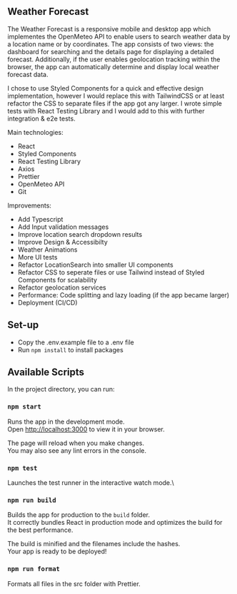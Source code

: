 ## Weather Forecast

The Weather Forecast is a responsive mobile and desktop app which implementes the OpenMeteo API to enable users to search weather data by a location name or by coordinates. The app consists of two views: the dashboard for searching and the details page for displaying a detailed forecast. Additionally, if the user enables geolocation tracking within the browser, the app can automatically determine and display local weather forecast data.  

I chose to use Styled Components for a quick and effective design implementation, however I would replace this with TailwindCSS or at least refactor the CSS to separate files if the app got any larger. I wrote simple tests with React Testing Library and I would add to this with further integration & e2e tests. 


Main technologies:

- React
- Styled Components
- React Testing Library
- Axios
- Prettier
- OpenMeteo API
- Git


Improvements:

- Add Typescript
- Add Input validation messages
- Improve location search dropdown results
- Improve Design & Accessibilty
- Weather Animations
- More UI tests
- Refactor LocationSearch into smaller UI components
- Refactor CSS to seperate files or use Tailwind instead of Styled Components for scalability
- Refactor geolocation services
- Performance: Code splitting and lazy loading (if the app became larger)
- Deployment (CI/CD)


## Set-up

- Copy the .env.example file to a .env file
- Run `npm install` to install packages


## Available Scripts

In the project directory, you can run:


### `npm start`

Runs the app in the development mode.\
Open [http://localhost:3000](http://localhost:3000) to view it in your browser.

The page will reload when you make changes.\
You may also see any lint errors in the console.

### `npm test`

Launches the test runner in the interactive watch mode.\

### `npm run build`

Builds the app for production to the `build` folder.\
It correctly bundles React in production mode and optimizes the build for the best performance.

The build is minified and the filenames include the hashes.\
Your app is ready to be deployed!


### `npm run format`

Formats all files in the src folder with Prettier.

